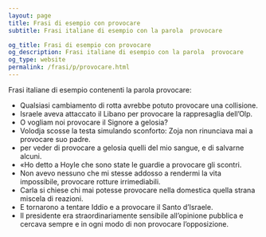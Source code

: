 ```yaml
---
layout: page
title: Frasi di esempio con provocare 
subtitle: Frasi italiane di esempio con la parola  provocare

og_title: Frasi di esempio con provocare 
og_description: Frasi italiane di esempio con la parola  provocare
og_type: website
permalink: /frasi/p/provocare.html
---
```


Frasi italiane di esempio contenenti la parola provocare:


- Qualsiasi cambiamento di rotta avrebbe potuto provocare una collisione.
- Israele aveva attaccato il Libano per provocare la rappresaglia dell’Olp.
- O vogliam noi provocare il Signore a gelosia?
- Volodja scosse la testa simulando sconforto: Zoja non rinunciava mai a provocare suo padre.
- per veder di provocare a gelosia quelli del mio sangue, e di salvarne alcuni.
- «Ho detto a Hoyle che sono state le guardie a provocare gli scontri.
- Non avevo nessuno che mi stesse addosso a rendermi la vita impossibile, provocare rotture irrimediabili.
- Carla si chiese chi mai potesse provocare nella domestica quella strana miscela di reazioni.
- E tornarono a tentare Iddio e a provocare il Santo d’Israele.
- Il presidente era straordinariamente sensibile all’opinione pubblica e cercava sempre e in ogni modo di non provocare l’opposizione.
